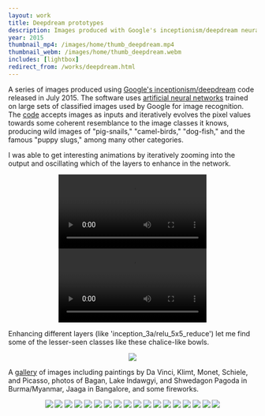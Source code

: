 ```yaml
---
layout: work
title: Deepdream prototypes
description: Images produced with Google's inceptionism/deepdream neural networks
year: 2015
thumbnail_mp4: /images/home/thumb_deepdream.mp4
thumbnail_webm: /images/home/thumb_deepdream.webm
includes: [lightbox]
redirect_from: /works/deepdream.html
---
```


A series of images produced using [Google's inceptionism/deepdream](http://googleresearch.blogspot.com/2015/06/inceptionism-going-deeper-into-neural.html) code released in July 2015. The software uses [artificial neural networks](https://en.wikipedia.org/wiki/Artificial_neural_network) trained on large sets of classified images used by Google for image recognition. The [code](https://github.com/google/deepdream) accepts images as inputs and iteratively evolves the pixel values towards some coherent resemblance to the image classes it knows, producing wild images of "pig-snails," "camel-birds," "dog-fish," and the famous "puppy slugs," among many other categories.

I was able to get interesting animations by iteratively zooming into the output and oscillating which of the layers to enhance in the network.

<center>
<p>
	<video loop autoplay>
		<source src="/images/deepdream/deepzoom.mp4" type="video/mp4">
		<source src="/images/deepdream/deepzoom.webm" type='video/webm;codecs="vp8,vorbis"'>
	</video>
	<video loop autoplay>
		<source src="/images/deepdream/deep-prototypes.mov" type="video/mp4">
		<source src="/images/deepdream/deep-prototypes.webm" type='video/webm;codecs="vp8,vorbis"'>
	</video>
</p>
</center>

<p>
Enhancing different layers (like 'inception_3a/relu_5x5_reduce') let me find some of the lesser-seen classes like these chalice-like bowls.
</p>

<center>
<p>
<img src="/images/deepdream/bowls.jpg">
</p>
</center>

<p>
A <a href="https://www.flickr.com/photos/genekogan/albums/72157655463879190">gallery</a> of images including paintings by Da Vinci, Klimt, Monet, Schiele, and Picasso, photos of Bagan, Lake Indawgyi, and Shwedagon Pagoda in Burma/Myanmar, Jaaga in Bangalore, and some fireworks.
</p>	

<center>
<p>
	<a href="/images/deepdream/davinci.jpg" rel="lightbox[dd]"><img src="/images/deepdream/thumb_davinci.jpg" /></a>
	<a href="/images/deepdream/monet1.jpg" rel="lightbox[dd]"><img src="/images/deepdream/thumb_monet1.jpg" /></a>
	<a href="/images/deepdream/picasso.jpg" rel="lightbox[dd]"><img src="/images/deepdream/thumb_picasso.jpg" /></a>
	<a href="/images/deepdream/schiele.jpg" rel="lightbox[dd]"><img src="/images/deepdream/thumb_schiele.jpg" /></a>
	<a href="/images/deepdream/klimt.jpg" rel="lightbox[dd]"><img src="/images/deepdream/thumb_klimt.jpg" /></a>
	<a href="/images/deepdream/ganesh1.jpg" rel="lightbox[dd]"><img src="/images/deepdream/thumb_ganesh1.jpg" /></a>
	<a href="/images/deepdream/ganesh2.jpg" rel="lightbox[dd]"><img src="/images/deepdream/thumb_ganesh2.jpg" /></a>
	<a href="/images/deepdream/cappucinno.jpg" rel="lightbox[dd]"><img src="/images/deepdream/thumb_cappucinno.jpg" /></a>
	<a href="/images/deepdream/fireworks1.jpg" rel="lightbox[dd]"><img src="/images/deepdream/thumb_fireworks1.jpg" /></a>
	<a href="/images/deepdream/fireworks2.jpg" rel="lightbox[dd]"><img src="/images/deepdream/thumb_fireworks2.jpg" /></a>
	<a href="/images/deepdream/indawgyi_sunset.jpg" rel="lightbox[dd]"><img src="/images/deepdream/thumb_indawgyi_sunset.jpg" /></a>
	<a href="/images/deepdream/indawgyi.jpg" rel="lightbox[dd]"><img src="/images/deepdream/thumb_indawgyi.jpg" /></a>
	<a href="/images/deepdream/jaaga.jpg" rel="lightbox[dd]"><img src="/images/deepdream/thumb_jaaga.jpg" /></a>
	<a href="/images/deepdream/bagan.jpg" rel="lightbox[dd]"><img src="/images/deepdream/thumb_bagan.jpg" /></a>
	<a href="/images/deepdream/shwedagon1.jpg" rel="lightbox[dd]"><img src="/images/deepdream/thumb_shwedagon1.jpg" /></a>
	<a href="/images/deepdream/shwedagon2.jpg" rel="lightbox[dd]"><img src="/images/deepdream/thumb_shwedagon2.jpg" /></a>
	<a href="/images/deepdream/mamoru.jpg" rel="lightbox[dd]"><img src="/images/deepdream/thumb_mamoru.jpg" /></a>
	<a href="/images/deepdream/rio.jpg" rel="lightbox[dd]"><img src="/images/deepdream/thumb_rio.jpg" /></a>
</p>

</center>
